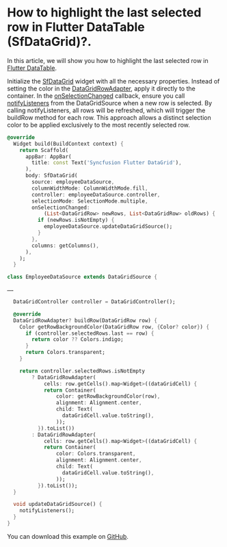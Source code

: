 # How to highlight the last selected row in Flutter DataTable (SfDataGrid)?.

In this article, we will show you how to highlight the last selected row in [Flutter DataTable](https://www.syncfusion.com/flutter-widgets/flutter-datagrid).

Initialize the [SfDataGrid](https://pub.dev/documentation/syncfusion_flutter_datagrid/latest/datagrid/SfDataGrid-class.html) widget with all the necessary properties. Instead of setting the color in the [DataGridRowAdapter](https://pub.dev/documentation/syncfusion_flutter_datagrid/latest/datagrid/DataGridRowAdapter-class.html), apply it directly to the container. In the [onSelectionChanged](https://pub.dev/documentation/syncfusion_flutter_datagrid/latest/datagrid/SfDataGrid/onSelectionChanged.html) callback, ensure you call [notifyListeners](https://pub.dev/documentation/syncfusion_flutter_datagrid/latest/datagrid/DataGridSourceChangeNotifier/notifyListeners.html) from the DataGridSource when a new row is selected. By calling notifyListeners, all rows will be refreshed, which will trigger the buildRow method for each row. This approach allows a distinct selection color to be applied exclusively to the most recently selected row.

```dart
@override
  Widget build(BuildContext context) {
    return Scaffold(
      appBar: AppBar(
        title: const Text('Syncfusion Flutter DataGrid'),
      ),
      body: SfDataGrid(
        source: employeeDataSource,
        columnWidthMode: ColumnWidthMode.fill,
        controller: employeeDataSource.controller,
        selectionMode: SelectionMode.multiple,
        onSelectionChanged:
            (List<DataGridRow> newRows, List<DataGridRow> oldRows) {
          if (newRows.isNotEmpty) {
            employeeDataSource.updateDataGridSource();
          }
        },
        columns: getColumns(),
      ),
    );
  }

class EmployeeDataSource extends DataGridSource {

……

  DataGridController controller = DataGridController();

  @override
  DataGridRowAdapter? buildRow(DataGridRow row) {
    Color getRowBackgroundColor(DataGridRow row, {Color? color}) {
      if (controller.selectedRows.last == row) {
        return color ?? Colors.indigo;
      }
      return Colors.transparent;
    }

    return controller.selectedRows.isNotEmpty
        ? DataGridRowAdapter(
            cells: row.getCells().map<Widget>((dataGridCell) {
            return Container(
                color: getRowBackgroundColor(row),
                alignment: Alignment.center,
                child: Text(
                  dataGridCell.value.toString(),
                ));
          }).toList())
        : DataGridRowAdapter(
            cells: row.getCells().map<Widget>((dataGridCell) {
            return Container(
                color: Colors.transparent,
                alignment: Alignment.center,
                child: Text(
                  dataGridCell.value.toString(),
                ));
          }).toList());
  }

  void updateDataGridSource() {
    notifyListeners();
  }
}
```

You can download this example on [GitHub](https://github.com/SyncfusionExamples/How-to-highlight-the-last-selected-row-in-Flutter-DataTable).